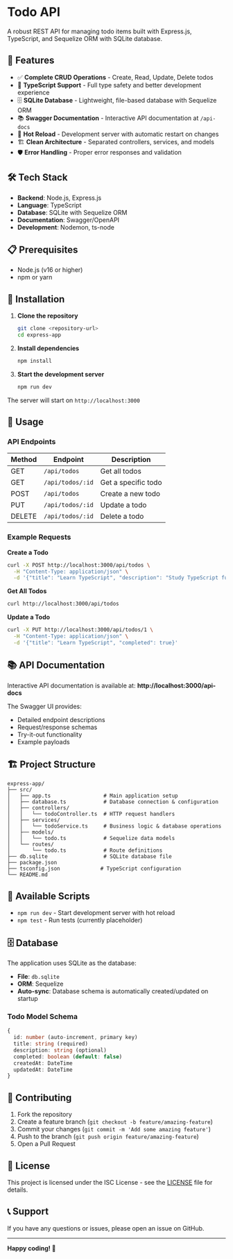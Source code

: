# Todo API

A robust REST API for managing todo items built with Express.js, TypeScript, and Sequelize ORM with SQLite database.

## 🚀 Features

- ✅ **Complete CRUD Operations** - Create, Read, Update, Delete todos
- 📝 **TypeScript Support** - Full type safety and better development experience
- 🗄️ **SQLite Database** - Lightweight, file-based database with Sequelize ORM
- 📚 **Swagger Documentation** - Interactive API documentation at `/api-docs`
- 🔄 **Hot Reload** - Development server with automatic restart on changes
- 🏗️ **Clean Architecture** - Separated controllers, services, and models
- 🛡️ **Error Handling** - Proper error responses and validation

## 🛠️ Tech Stack

- **Backend**: Node.js, Express.js
- **Language**: TypeScript
- **Database**: SQLite with Sequelize ORM
- **Documentation**: Swagger/OpenAPI
- **Development**: Nodemon, ts-node

## 📋 Prerequisites

- Node.js (v16 or higher)
- npm or yarn

## 🔧 Installation

1. **Clone the repository**

   ```bash
   git clone <repository-url>
   cd express-app
   ```

2. **Install dependencies**

   ```bash
   npm install
   ```

3. **Start the development server**
   ```bash
   npm run dev
   ```

The server will start on `http://localhost:3000`

## 📖 Usage

### API Endpoints

| Method | Endpoint         | Description         |
| ------ | ---------------- | ------------------- |
| GET    | `/api/todos`     | Get all todos       |
| GET    | `/api/todos/:id` | Get a specific todo |
| POST   | `/api/todos`     | Create a new todo   |
| PUT    | `/api/todos/:id` | Update a todo       |
| DELETE | `/api/todos/:id` | Delete a todo       |

### Example Requests

**Create a Todo**

```bash
curl -X POST http://localhost:3000/api/todos \
  -H "Content-Type: application/json" \
  -d '{"title": "Learn TypeScript", "description": "Study TypeScript fundamentals"}'
```

**Get All Todos**

```bash
curl http://localhost:3000/api/todos
```

**Update a Todo**

```bash
curl -X PUT http://localhost:3000/api/todos/1 \
  -H "Content-Type: application/json" \
  -d '{"title": "Learn TypeScript", "completed": true}'
```

## 📚 API Documentation

Interactive API documentation is available at:
**http://localhost:3000/api-docs**

The Swagger UI provides:

- Detailed endpoint descriptions
- Request/response schemas
- Try-it-out functionality
- Example payloads

## 🏗️ Project Structure

```
express-app/
├── src/
│   ├── app.ts                 # Main application setup
│   ├── database.ts            # Database connection & configuration
│   ├── controllers/
│   │   └── todoController.ts  # HTTP request handlers
│   ├── services/
│   │   └── todoService.ts     # Business logic & database operations
│   ├── models/
│   │   └── todo.ts            # Sequelize data models
│   └── routes/
│       └── todo.ts            # Route definitions
├── db.sqlite                  # SQLite database file
├── package.json
├── tsconfig.json             # TypeScript configuration
└── README.md
```

## 📜 Available Scripts

- `npm run dev` - Start development server with hot reload
- `npm test` - Run tests (currently placeholder)

## 🗄️ Database

The application uses SQLite as the database:

- **File**: `db.sqlite`
- **ORM**: Sequelize
- **Auto-sync**: Database schema is automatically created/updated on startup

### Todo Model Schema

```typescript
{
  id: number (auto-increment, primary key)
  title: string (required)
  description: string (optional)
  completed: boolean (default: false)
  createdAt: DateTime
  updatedAt: DateTime
}
```

## 🤝 Contributing

1. Fork the repository
2. Create a feature branch (`git checkout -b feature/amazing-feature`)
3. Commit your changes (`git commit -m 'Add some amazing feature'`)
4. Push to the branch (`git push origin feature/amazing-feature`)
5. Open a Pull Request

## 📄 License

This project is licensed under the ISC License - see the [LICENSE](LICENSE) file for details.

## 📞 Support

If you have any questions or issues, please open an issue on GitHub.

---

**Happy coding! 🎉**
